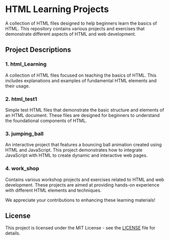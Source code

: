 # HTML Learning Projects

A collection of HTML files designed to help beginners learn the basics of HTML. This repository contains various projects and exercises that demonstrate different aspects of HTML and web development.

## Project Descriptions

### 1. html_Learning
A collection of HTML files focused on teaching the basics of HTML. This includes explanations and examples of fundamental HTML elements and their usage.

### 2. html_test1
Simple test HTML files that demonstrate the basic structure and elements of an HTML document. These files are designed for beginners to understand the foundational components of HTML.

### 3. jumping_ball
An interactive project that features a bouncing ball animation created using HTML and JavaScript. This project demonstrates how to integrate JavaScript with HTML to create dynamic and interactive web pages.

### 4. work_shop
Contains various workshop projects and exercises related to HTML and web development. These projects are aimed at providing hands-on experience with different HTML elements and techniques.

We appreciate your contributions to enhancing these learning materials!

## License

This project is licensed under the MIT License - see the [LICENSE](LICENSE) file for details.

